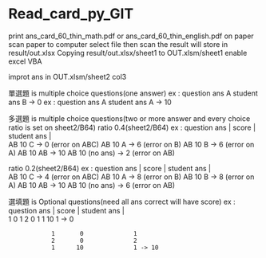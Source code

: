 # Read_card_py_GIT
print ans_card_60_thin_math.pdf or ans_card_60_thin_english.pdf on paper
scan paper to computer
select file then scan
the result will store in  result/out.xlsx
Copying result/out.xlsx/sheet1 to OUT.xlsm/sheet1
enable excel VBA

improt ans in OUT.xlsm/sheet2 col3

單選題 is multiple choice questions(one answer)
ex : question ans A  student ans B -> 0
ex : question ans A  student ans A -> 10

多選題 is multiple choice questions(two or more answer and every choice ratio is set on sheet2/B64)
ratio 0.4(sheet2/B64)
ex : question ans | score | student ans |  
               AB      10              C  -> 0  (error on ABC)
               AB      10              A  -> 6  (error on B)
               AB      10              B  -> 6  (error on A)
               AB      10             AB  -> 10 
               AB      10       (no ans)  -> 2  (error on AB)
               
ratio 0.2(sheet2/B64)
ex : question ans | score | student ans |  
               AB      10              C  -> 4  (error on ABC)
               AB      10              A  -> 8  (error on B)
               AB      10              B  -> 8  (error on A)
               AB      10             AB  -> 10 
               AB      10       (no ans)  -> 6  (error on AB)
               
                  
選填題 is Optional questions(need all ans correct will have score)
ex : question ans | score | student ans |  
                1       0              1
                2       0              1
                1      10              1 -> 0
  
                1       0              1
                2       0              2
                1      10              1 -> 10
